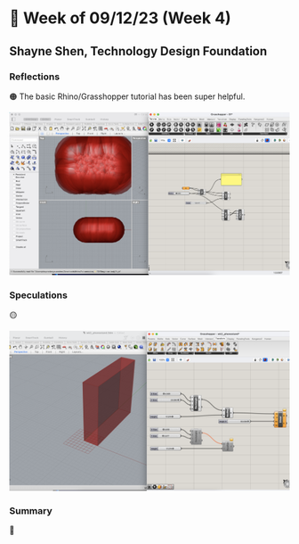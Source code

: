# 👼 Week of 09/12/23 (Week 4)
## Shayne Shen, Technology Design Foundation

### Reflections
🟠 The basic Rhino/Grasshopper tutorial has been super helpful.  

![Grasshopper tutorial 01](tutorial01.png)

### Speculations
🟡 

![Generative cuboids](phonestand_test.png)


### Summary
🔵 
